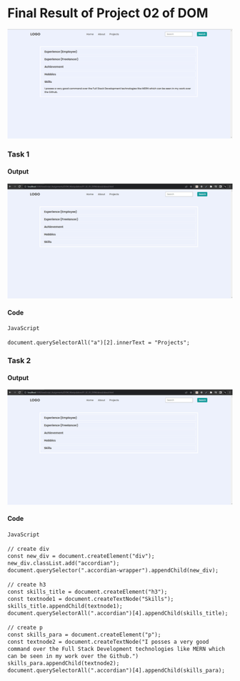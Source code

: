 # Final Result of Project 02 of DOM
![final_result](./Result_Images/final_result_02_dom.png)

### **Task 1** 
#### Output
![project_item_updated](./Result_Images/list_item_updated.gif)

#### Code
```
JavaScript

document.querySelectorAll("a")[2].innerText = "Projects";
```

### **Task 2**
#### Output
![skills_added](./Result_Images/new_item_added.gif)

#### Code
```
JavaScript

// create div 
const new_div = document.createElement("div");
new_div.classList.add("accordian");
document.querySelector(".accordian-wrapper").appendChild(new_div);

// create h3
const skills_title = document.createElement("h3");
const textnode1 = document.createTextNode("Skills");
skills_title.appendChild(textnode1);
document.querySelectorAll(".accordian")[4].appendChild(skills_title);

// create p
const skills_para = document.createElement("p");
const textnode2 = document.createTextNode("I posses a very good command over the Full Stack Development technologies like MERN which can be seen in my work over the Github.")
skills_para.appendChild(textnode2);
document.querySelectorAll(".accordian")[4].appendChild(skills_para);
```